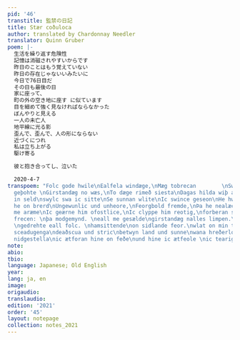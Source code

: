 ```yaml
---
pid: '46'
transtitle: 監禁の日記
title: Stær coðuloca
author: translated by Chardonnay Needler
translator: Quinn Gruber
poem: |-
  生活を繰り返す危険性
  記憶は消磁されやすいからです
  昨日のことはもう覚えていない
  昨日の存在じゃないいみたいに
  今日で76日目だ
  その日も最後の日
  家に座って、
  町の外の空き地に座す に似ています
  目を細めて強く見なければならなかった
  ぼんやりと見える
  一人の未亡人
  地平線に光る影
  歪んで、歪んで、人の形にならない
  近づくにつれ
  私は立ち上がる
  駆け寄る

  彼と抱き合ってし、泣いた

  2020-4-7
transpoem: "Folc gode hwile\nEalfela windæge,\nMæg tobrecan        \nSwiðrode fram
  geþohte \nGirstandæg no wæs,\nTo dæge rimeð siesta\nDagas hilda wiþ adl\nIc semie
  in seld\nswylc swa ic sitte\nSe sunnan wlite\nIc swince geseon\nHe hwa gedige\nBlicð
  he on brerd\nUngewunlic und unheore,\nFeorgbold fremde,\nÞa he nealæcð me,        \nIc
  me aræme\nIc geærne him ofostlice,\nIc clyppe him reotig,\nforberan sċeal \nwæcneð
  frecen: \nþa modgemynd. \neall me gesælde\ngirstandæg nalles limpen.\nund hundseofontigoþa
  \ngedrehte eall folc. \nhamsittende\non sidlande feor.\nwlat on min teares \nþone
  sceadugenga\ndeaðscua und stric\nbetwyn land und sunne\nwana hreðerloca\nwer forscieppen.\nmin
  nidgestella\nic ætforan hine on feðe\nund hine ic ætfeole \nic tearighleor.\n"
note: 
abio: 
tbio: 
language: Japanese; Old English
year: 
lang: ja, en
image: 
origaudio: 
translaudio: 
edition: '2021'
order: '45'
layout: notepage
collection: notes_2021
---
```

